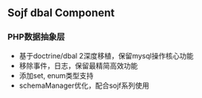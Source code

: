## Sojf dbal Component

### PHP数据抽象层

- 基于doctrine/dbal 2深度移植，保留mysql操作核心功能
- 移除事件，日志，保留最精简高效功能
- 添加set, enum类型支持
- schemaManager优化，配合sojf系列使用
